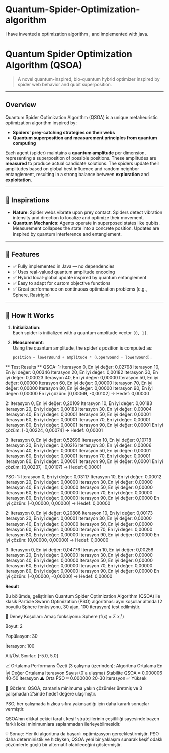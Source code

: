 # Quantum-Spider-Optimization-algorithm
I have invented a optimization algorithm , and implemented with java.
# Quantum Spider Optimization Algorithm (QSOA)

>  A novel quantum-inspired, bio-quantum hybrid optimizer inspired by spider web behavior and qubit superposition.

---

## Overview

Quantum Spider Optimization Algorithm (QSOA) is a unique metaheuristic optimization algorithm inspired by:

-  **Spiders' prey-catching strategies on their webs**
-  **Quantum superposition and measurement principles from quantum computing**

Each agent (spider) maintains a **quantum amplitude** per dimension, representing a superposition of possible positions. These amplitudes are **measured** to produce actual candidate solutions. The spiders update their amplitudes based on global best influence and random neighbor entanglement, resulting in a strong balance between **exploration** and **exploitation**.

---

## 🧠 Inspirations

- **Nature**: Spider webs vibrate upon prey contact. Spiders detect vibration intensity and direction to localize and optimize their movement.
- **Quantum Mechanics**: Agents operate in superposed states like qubits. Measurement collapses the state into a concrete position. Updates are inspired by quantum interference and entanglement.

---

## 🚀 Features

- ✅ Fully implemented in Java — no dependencies
- ✅ Uses real-valued quantum amplitude encoding
- ✅ Hybrid local-global update inspired by quantum entanglement
- ✅ Easy to adapt for custom objective functions
- ✅ Great performance on continuous optimization problems (e.g., Sphere, Rastrigin)

---

## 🔧 How It Works

1. **Initialization**:  
   Each spider is initialized with a quantum amplitude vector `[0, 1]`.

2. **Measurement**:  
   Using the quantum amplitude, the spider's position is computed as:
   ```java
   position = lowerBound + amplitude * (upperBound - lowerBound);

** Test Results **
QSOA:
1:
Iterasyon 0, En iyi değer: 0,02798
Iterasyon 10, En iyi değer: 0,00346
Iterasyon 20, En iyi değer: 0,00182
Iterasyon 30, En iyi değer: 0,00023
Iterasyon 40, En iyi değer: 0,00000
Iterasyon 50, En iyi değer: 0,00000
Iterasyon 60, En iyi değer: 0,00000
Iterasyon 70, En iyi değer: 0,00000
Iterasyon 80, En iyi değer: 0,00000
Iterasyon 90, En iyi değer: 0,00000
En iyi çözüm: [0,00069, -0,00102] -> Hedef: 0,00000

2:
Iterasyon 0, En iyi değer: 0,20109
Iterasyon 10, En iyi değer: 0,00183
Iterasyon 20, En iyi değer: 0,00183
Iterasyon 30, En iyi değer: 0,00004
Iterasyon 40, En iyi değer: 0,00001
Iterasyon 50, En iyi değer: 0,00001
Iterasyon 60, En iyi değer: 0,00001
Iterasyon 70, En iyi değer: 0,00001
Iterasyon 80, En iyi değer: 0,00001
Iterasyon 90, En iyi değer: 0,00001
En iyi çözüm: [-0,00224, 0,00074] -> Hedef: 0,00001

3: 
Iterasyon 0, En iyi değer: 0,52696
Iterasyon 10, En iyi değer: 0,10718
Iterasyon 20, En iyi değer: 0,00216
Iterasyon 30, En iyi değer: 0,00006
Iterasyon 40, En iyi değer: 0,00001
Iterasyon 50, En iyi değer: 0,00001
Iterasyon 60, En iyi değer: 0,00001
Iterasyon 70, En iyi değer: 0,00001
Iterasyon 80, En iyi değer: 0,00001
Iterasyon 90, En iyi değer: 0,00001
En iyi çözüm: [0,00237, -0,00107] -> Hedef: 0,00001

PSO:
1:
Iterasyon 0, En iyi değer: 0,03117
Iterasyon 10, En iyi değer: 0,00012
Iterasyon 20, En iyi değer: 0,00000
Iterasyon 30, En iyi değer: 0,00000
Iterasyon 40, En iyi değer: 0,00000
Iterasyon 50, En iyi değer: 0,00000
Iterasyon 60, En iyi değer: 0,00000
Iterasyon 70, En iyi değer: 0,00000
Iterasyon 80, En iyi değer: 0,00000
Iterasyon 90, En iyi değer: 0,00000
En iyi çözüm: [-0,00000, 0,00000] -> Hedef: 0,00000

2:
Iterasyon 0, En iyi değer: 0,20806
Iterasyon 10, En iyi değer: 0,00173
Iterasyon 20, En iyi değer: 0,00001
Iterasyon 30, En iyi değer: 0,00000
Iterasyon 40, En iyi değer: 0,00000
Iterasyon 50, En iyi değer: 0,00000
Iterasyon 60, En iyi değer: 0,00000
Iterasyon 70, En iyi değer: 0,00000
Iterasyon 80, En iyi değer: 0,00000
Iterasyon 90, En iyi değer: 0,00000
En iyi çözüm: [0,00000, 0,00000] -> Hedef: 0,00000

3:
Iterasyon 0, En iyi değer: 0,04776
Iterasyon 10, En iyi değer: 0,00258
Iterasyon 20, En iyi değer: 0,00000
Iterasyon 30, En iyi değer: 0,00000
Iterasyon 40, En iyi değer: 0,00000
Iterasyon 50, En iyi değer: 0,00000
Iterasyon 60, En iyi değer: 0,00000
Iterasyon 70, En iyi değer: 0,00000
Iterasyon 80, En iyi değer: 0,00000
Iterasyon 90, En iyi değer: 0,00000
En iyi çözüm: [-0,00000, -0,00000] -> Hedef: 0,00000

**Result**

Bu bölümde, geliştirilen Quantum Spider Optimization Algorithm (QSOA) ile klasik Particle Swarm Optimization (PSO) algoritması aynı koşullar altında (2 boyutlu Sphere fonksiyonu, 30 ajan, 100 iterasyon) test edilmiştir.

🔬 Deney Koşulları:
Amaç fonksiyonu: Sphere (f(x) = Σ xᵢ²)

Boyut: 2

Popülasyon: 30

İterasyon: 100

Alt/Üst Sınırlar: [-5.0, 5.0]

📈 Ortalama Performans Özeti (3 çalışma üzerinden):
Algoritma	Ortalama En İyi Değer	Ortalama Iterasyon Sayısı (0'a ulaşma)	Stabilite
QSOA	≈ 0.000006	40-50 iterasyon	⚠️ Orta
PSO	≈ 0.000000	20-30 iterasyon	✅ Yüksek

🧪 Gözlem:
QSOA, zamanla minimuma yakın çözümler üretmiş ve 3 çalışmadan 2’sinde hedef değere ulaşmıştır.

PSO, her çalışmada hızlıca sıfıra yakınsadığı için daha kararlı sonuçlar vermiştir.

QSOA’nın dikkat çekici tarafı, keşif stratejilerinin çeşitliliği sayesinde bazen farklı lokal minimumlara saplanmadan ilerleyebilmesidir.

💡 Sonuç:
Her iki algoritma da başarılı optimizasyon gerçekleştirmiştir. PSO daha deterministik ve hızlıyken, QSOA yeni bir yaklaşım sunarak keşif odaklı çözümlerle güçlü bir alternatif olabileceğini göstermiştir.

